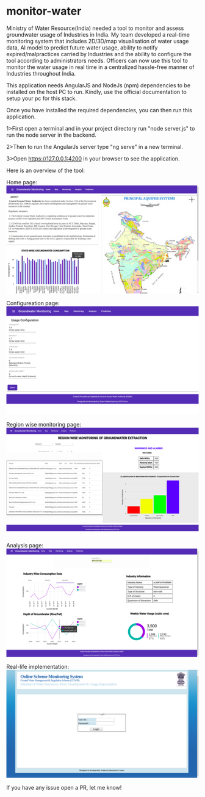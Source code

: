 # monitor-water
Ministry of Water Resource(India) needed a tool to monitor and assess groundwater usage of Industries in India. My team developed a real-time monitoring system that includes 2D/3D/map visualisation of water usage data, AI model to predict future water usage, ability to notify expired/malpractices carried by Industries and the ability to configure the tool according to administrators needs. Officers can now use this tool to monitor the water usage in real time in a centralized hassle-free manner of Industries throughout India.

This application needs AngularJS and NodeJs (npm) dependencies to be installed on the host PC to run.
Kindly, use the official documentation to setup your pc for this stack.

Once you have installed the required dependencies, you can then run this application.

1>First open a terminal and in your project directory run "node server.js" to run the node server in the backend.

2>Then to run the AngularJs server type "ng serve" in a new terminal.

3>Open https://127.0.0.1:4200 in your browser to see the application.

Here is an overview of the tool:

Home page:
![Screenshot](/images/1.png)

Configureation page:
![Screenshot](/images/3.png)

Region wise monitoring page:
![Screenshot](/images/4.png)

Analysis page:
![Screenshot](/images/5.png)

Real-life implementation:
![Screenshot](/images/6.png)

If you have any issue open a PR, let me know!
